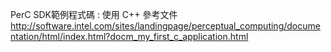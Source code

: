 ﻿PerC SDK範例程式碼 : 使用 C++
參考文件 http://software.intel.com/sites/landingpage/perceptual_computing/documentation/html/index.html?docm_my_first_c_application.html
